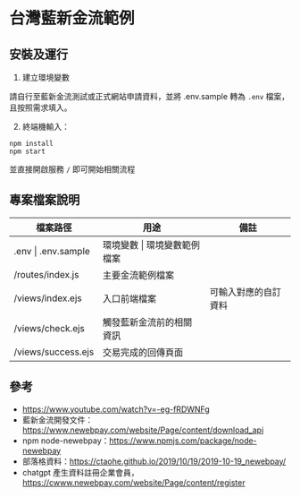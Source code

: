 # 台灣藍新金流範例

## 安裝及運行

1. 建立環境變數

請自行至藍新金流測試或正式網站申請資料，並將 .env.sample 轉為 `.env` 檔案，且按照需求填入。

2. 終端機輸入：
```
npm install
npm start
```

並直接開啟服務 `/` 即可開始相關流程

## 專案檔案說明

<table>
  <thead>
    <tr>
      <th>檔案路徑</th>
      <th>用途</th>
      <th>備註</th>
    </tr>
  </thead>
  <tbody>
    <tr>
      <td>.env | .env.sample</td>
      <td>環境變數 | 環境變數範例檔案</td>
      <td></td>
    </tr>
    <tr>
      <td>/routes/index.js</td>
      <td>主要金流範例檔案</td>
      <td></td>
    </tr>
    <tr>
      <td>/views/index.ejs</td>
      <td>入口前端檔案</td>
      <td>可輸入對應的自訂資料</td>
    </tr>
    <tr>
      <td>/views/check.ejs</td>
      <td>觸發藍新金流前的相關資訊</td>
      <td></td>
    </tr>
    <tr>
      <td>/views/success.ejs</td>
      <td>交易完成的回傳頁面</td>
      <td></td>
    </tr>
  </tbody>
</table>

## 參考
- https://www.youtube.com/watch?v=-eg-fRDWNFg
- 藍新金流開發文件：https://www.newebpay.com/website/Page/content/download_api
- npm node-newebpay：https://www.npmjs.com/package/node-newebpay
- 部落格資料：https://ctaohe.github.io/2019/10/19/2019-10-19_newebpay/
- chatgpt 產生資料註冊企業會員， https://cwww.newebpay.com/website/Page/content/register
